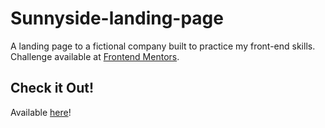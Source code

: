 # Sunnyside-landing-page
A landing page to a fictional company built to practice my front-end skills. Challenge available at [Frontend Mentors](frontendmentor.io).

## Check it Out!
Available [here]()!
